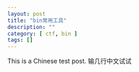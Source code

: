 ```yaml
---
layout: post
title: "bin常用工具"
description: ""
category: [ ctf, bin ]
tags: []
---
```


This is a Chinese test post.
输几行中文试试 